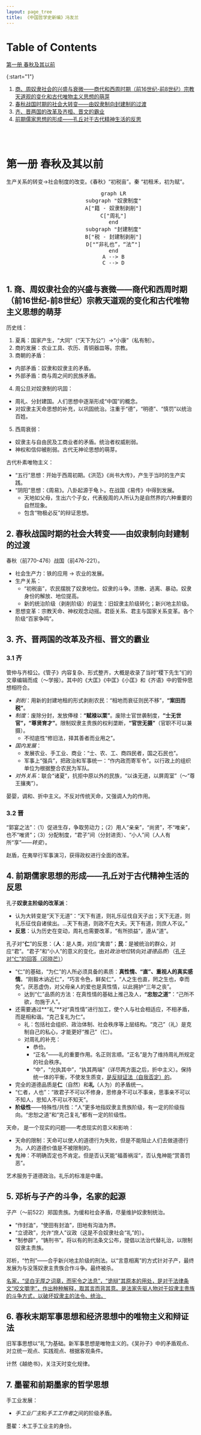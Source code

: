 ```yaml
---
layout: page_tree
title: 《中国哲学史新编》冯友兰
---
```


# Table of Contents

[第一册 春秋及其以前](#c1)

{:start="1"}
1. [商、周奴隶社会的兴盛与衰微——商代和西周时期（前16世纪-前8世纪）宗教天道观的变化和古代唯物主义思想的萌芽](#l1)
2. [春秋战国时期的社会大转变——由奴隶制向封建制的过渡](#l2)
3. [齐、晋两国的改革及齐桓、晋文的霸业](#l3)
4. [前期儒家思想的形成——孔丘对于古代精神生活的反思](#l4)


<br/><br/>

<a name="c1"></a>
# 第一册 春秋及其以前

生产关系的转变->社会制度的改变。《春秋》“初税亩”。秦 “初租禾，初为赋”。

<div align="center">  
  <pre class="mermaid">
        graph LR
        subgraph "奴隶制度"
        A["籍 - 奴隶制剥削"]
        C["周礼"]
        end
        subgraph "封建制度"
        B["税 - 封建制剥削"]
        D["“非礼也”，“法”"]
        end
        A --> B
        C --> D
  </pre>
</div>

<a name="l1"></a>
## 1. 商、周奴隶社会的兴盛与衰微——商代和西周时期（前16世纪-前8世纪）宗教天道观的变化和古代唯物主义思想的萌芽

历史线：
1. 夏禹：国家产生，“大同”（“天下为公”）->“小康”（私有制）。
2. 商的发展：农业工具、农历、青铜器皿等。宗教。
3. 商朝的矛盾：
  * 内部矛盾：奴隶和奴隶主的矛盾。
  * 外部矛盾：商与周之间的民族矛盾。
4. 周公旦对奴隶制的巩固：
  * 周礼、分封建国。人们思想中逐渐形成“中国”的概念。
  * 对奴隶主天命思想的补充，以巩固统治。注重于“德”，“明德”、“慎罚”以统治百姓。
5. 西周衰弱：
  * 奴隶主与自由民及工商业者的矛盾。统治者权威削弱。
  * 神权和信仰被削弱。古代无神论思想的萌芽。

古代朴素唯物主义：
* “五行”思想：开始于西周初期。《洪范》《尚书大传》，产生于当时的生产实践。
* “阴阳”思想：《周易》。八卦起源于龟卜。在战国《易传》中得到发展。
  * 天地如父母，生出六个子女，代表殷周的人所认为是自然界的六种重要的自然现象。
  * 包含“物极必反”的辩证思想。

<a name="l2"></a>
## 2. 春秋战国时期的社会大转变——由奴隶制向封建制的过渡

春秋（前770-476）战国（前476-221）。

* 社会生产力：铁的应用 -> 农业的发展。
* 生产关系：
  * “初税亩”，农民摆脱了奴隶地位。奴隶的斗争。溃散、逃离、暴动。奴隶身份的解放、地位提高。
  * 新的统治阶级（剥削阶级）的诞生：旧奴隶主阶级转化；新兴地主阶级。
* 思想变革：宗教天命、神权观念动摇。君臣关系、君主与国家关系变革。各个阶级“百家争鸣”。

<a name="l3"></a>
## 3. 齐、晋两国的改革及齐桓、晋文的霸业

### 3.1 齐

管仲与齐桓公。《管子》内容复杂、形式整齐，大概是收录了当时“稷下先生”们的文章编辑而成（～学报）。其中的《大匡》《中匡》《小匡》和《齐语》中的管仲思想相符合。
* *剥削*：用新的封建地租的形式剥削农民：“相地而衰征则民不移”，**“案田而税”**。
* *制度*：废除分封，发放俸禄：**“赋禄以栗”**。废除士官世袭制度，**“士无世官”，“尊贤育才”**。限制奴隶主贵族的权利垄断，**“官世无摄”**（官职不可以兼摄）。
  * 不彻底性“修旧法，择其善者而业用之”。
* *国内发展*：
  * 发展农业、手工业、商业：“士、农、工、商四民者，国之石民也”。
  * 军事上“强兵”，把政治和军事统一：“作内政而寄军令”。以行政上的组织单位为根据整合农民为军队。
* *对外关系*：联合“诸夏”，抗拒中原以外的民族，“以诛无道，以屏周室”（～“尊王攘夷”）。

晏婴，调和、折中主义。不反对传统天命，又强调人为的作用。

### 3.2 晋

“郭宴之法”：（1）促进生存，争取劳动力；（2）用人“亲亲”，“尚贤”，不“唯亲”，也不“唯贤”；（3）分配制度，“君子”间（分封进贡）、“小人”间（人人有所“享”——*转变*）。

赵盾，在夷举行军事演习，获得政权进行全面的改革。

<a name="l4"></a>
## 4. 前期儒家思想的形成——孔丘对于古代精神生活的反思

孔子**奴隶主阶级的改革派**：
* 认为大转变是“天下无道”：“天下有道，则礼乐征伐自天子出；天下无道，则礼乐征伐自诸侯出。...天下有道，则政不在大夫。天下有道，则庶人不议。”
* **反思**：认为历史在变动，周礼也需要改革，“有所损益”，遵从“道”。

孔子对“**仁**”的反思：（**人**：是人类，对应“禽兽”；**民**：是被统治的群众，对应“君”。“君子”和“小人”的意义的变化，由对*政治地位*转向对*道德品质*）（[孔子对“仁”的回答（邓晓芒）](/Philosophy/general/philo_hist/#l11)）
* “仁”的基础，“为仁”的人所必须具备的素质：**真性情、“直”、重视人的真实感情**。“刚毅木讷近仁”，“巧言令色，鲜矣仁”，“人之生也直，罔之生也，幸而免”。厌恶虚伪，对父母亲人的爱也是真性情，以此拥护“三年之丧”。
  * 达到“仁”品质的方法：在真性情的基础上推己及人，**“忠恕之道”**：“己所不欲，勿施于人”。
* 还需要通过**“礼”**对“真性情”进行加工，使个人与社会相适应，不相矛盾，而是相和谐。“克己复礼为仁”。
  * 礼：包括社会组织、政治体制、社会秩序等上层结构。“克己”（礼）是克制自己的私心，才能更好“推己”（仁）。
  * 对周礼的补充：
    * 恭俭。
    * “正名”——礼的重要作用。名正则言顺。“正名”是为了维持周礼所规定的社会秩序。
    * “中”，“允执其中”，“执其两端”（详尽两方面之后，折中主义）。保持统一体的平衡，不使发生质变，<u>是反辩证法（自我否定）的</u>。
* 完全的道德品质是**仁**（自然）和**礼**（人为）的矛盾统一。
* “仁者，人也”：“故君子不可以不修身，思修身不可以不事亲，思事亲不可以不知人，思知人不可以不知天”。
* **阶级性**——特殊性/共性：“人”更多地指奴隶主贵族阶级，有一定的阶级指向。“忠恕之道”和“克己复礼”都有一定的阶级性。

天命， 是一个现实的问题——考虑现实的意义和影响：
* 天命的限制：天命可以使人的道德行为失败，但是不能阻止人们去做道德行为。人的道德价值是不被限制的。
* 鬼神：不明确否定也不肯定。但是否认天能“福善祸淫”，否认鬼神能“赏善罚恶”。

艺术服务于道德政治。礼乐的标准是中庸。

<a name="l5"></a>
## 5. 邓析与子产的斗争，名家的起源

子产（～前522）郑国贵族。为缓和社会矛盾，尽量维护奴隶制统治。
* “作封洫”，“使田有封洫”，田地有沟洫为界。
* “立谤政”，允许“庶人”议政（这是不合奴隶社会“礼”的）。
* “制参辟”，“铸刑书”。将以有的刑法条文公布，提倡以法治代替礼治，以限制奴隶主贵族。

邓析，“竹刑”——合乎新兴地主阶级的刑法。以“言意相离”的方式针对子产，最终发展为与没落奴隶主贵族合作斗争。最终被杀。

<u>名家，“坚白无厚之词章，而宪令之法息”，“诡辩”其原本的用处，是对于法律条文“咬文嚼字”，作出种种解释，取其言而背其意。是法家先驱人物对于奴隶主贵族的斗争方式，以破坏奴隶主的法令、统治。</u>

<a name="l6"></a>
## 6. 春秋末期军事思想和经济思想中的唯物主义和辩证法

旧军事思想以“礼”为基础。新军事思想是唯物主义的。《吴孙子》中的矛盾观点、对立统一观点、实践观点、根据客观条件。

计然《越绝书》，关注天时变化规律。

<a name="l7"></a>
## 7. 墨翟和前期墨家的哲学思想

手工业发展：
* *手工业厂主*和*手工工作者*之间的阶级矛盾。

墨翟：木工手工业主的身份。
